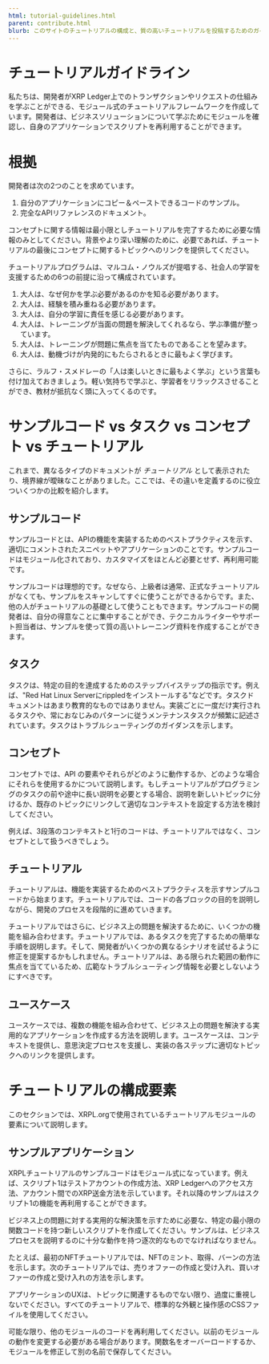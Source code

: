 ```yaml
---
html: tutorial-guidelines.html
parent: contribute.html
blurb: このサイトのチュートリアルの構成と、質の高いチュートリアルを投稿するためのガイドラインを学びましょう。
---
```

# チュートリアルガイドライン

私たちは、開発者がXRP Ledger上でのトランザクションやリクエストの仕組みを学ぶことができる、モジュール式のチュートリアルフレームワークを作成しています。開発者は、ビジネスソリューションについて学ぶためにモジュールを確認し、自身のアプリケーションでスクリプトを再利用することができます。


# 根拠

開発者は次の2つのことを求めています。

1. 自分のアプリケーションにコピー＆ペーストできるコードのサンプル。
2. 完全なAPIリファレンスのドキュメント。

コンセプトに関する情報は最小限としチュートリアルを完了するために必要な情報のみとしてください。背景やより深い理解のために、必要であれば、チュートリアルの最後にコンセプトに関するトピックへのリンクを提供してください。

チュートリアルプログラムは、マルコム・ノウルズが提唱する、社会人の学習を支援するための6つの前提に沿って構成されています。

1. 大人は、なぜ何かを学ぶ必要があるのかを知る必要があります。
2. 大人は、経験を積み重ねる必要があります。
3. 大人は、自分の学習に責任を感じる必要があります。
4. 大人は、トレーニングが当面の問題を解決してくれるなら、学ぶ準備が整っています。
5. 大人は、トレーニングが問題に焦点を当てたものであることを望みます。
6. 大人は、動機づけが内発的にもたらされるときに最もよく学びます。

さらに、ラルフ・スメドレーの「人は楽しいときに最もよく学ぶ」という言葉も付け加えておきましょう。軽い気持ちで学ぶと、学習者をリラックスさせることができ、教材が抵抗なく頭に入ってくるのです。


# サンプルコード vs タスク vs コンセプト vs チュートリアル

これまで、異なるタイプのドキュメントが _チュートリアル_ として表示されたり、境界線が曖昧なことがありました。ここでは、その違いを定義するのに役立ついくつかの比較を紹介します。


## サンプルコード

サンプルコードとは、APIの機能を実装するためのベストプラクティスを示す、適切にコメントされたスニペットやアプリケーションのことです。サンプルコードはモジュール化されており、カスタマイズをほとんど必要とせず、再利用可能です。

サンプルコードは理想的です。なぜなら、上級者は通常、正式なチュートリアルがなくても、サンプルをスキャンしてすぐに使うことができるからです。また、他の人がチュートリアルの基礎として使うこともできます。サンプルコードの開発者は、自分の得意なことに集中することができ、テクニカルライターやサポート担当者は、サンプルを使って質の高いトレーニング資料を作成することができます。


## タスク

タスクは、特定の目的を達成するためのステップバイステップの指示です。例えば、"Red Hat Linux Serverにrippledをインストールする"などです。タスクドキュメントはあまり教育的なものではありません。実装ごとに一度だけ実行されるタスクや、常におなじみのパターンに従うメンテナンスタスクが頻繁に記述されています。タスクはトラブルシューティングのガイダンスを示します。


## コンセプト

コンセプトでは、API の要素やそれらがどのように動作するか、どのような場合にそれらを使用するかについて説明します。もしチュートリアルがプログラミングのタスクの前や途中に長い説明を必要とする場合、説明を新しいトピックに分けるか、既存のトピックにリンクして適切なコンテキストを設定する方法を検討してください。

例えば、3段落のコンテキストと1行のコードは、チュートリアルではなく、コンセプトとして扱うべきでしょう。


## チュートリアル

チュートリアルは、機能を実装するためのベストプラクティスを示すサンプルコードから始まります。チュートリアルでは、コードの各ブロックの目的を説明しながら、開発のプロセスを段階的に進めていきます。

チュートリアルではさらに、ビジネス上の問題を解決するために、いくつかの機能を組み合わせます。チュートリアルでは、あるタスクを完了するための簡単な手順を説明します。そして、開発者がいくつかの異なるシナリオを試せるように修正を提案するかもしれません。チュートリアルは、ある限られた範囲の動作に焦点を当てているため、広範なトラブルシューティング情報を必要としないようにすべきです。


## ユースケース

ユースケースでは、複数の機能を組み合わせて、ビジネス上の問題を解決する実用的なアプリケーションを作成する方法を説明します。ユースケースは、コンテキストを提供し、意思決定プロセスを支援し、実装の各ステップに適切なトピックへのリンクを提供します。


# チュートリアルの構成要素

このセクションでは、XRPL.orgで使用されているチュートリアルモジュールの要素について説明します。


## サンプルアプリケーション

XRPLチュートリアルのサンプルコードはモジュール式になっています。例えば、スクリプト1はテストアカウントの作成方法、XRP Ledgerへのアクセス方法、アカウント間でのXRP送金方法を示しています。それ以降のサンプルはスクリプト1の機能を再利用することができます。

ビジネス上の問題に対する実用的な解決策を示すために必要な、特定の最小限の関数コードを持つ新しいスクリプトを作成してください。サンプルは、ビジネスプロセスを説明するのに十分な動作を持つ逐次的なものでなければなりません。

たとえば、最初のNFTチュートリアルでは、NFTのミント、取得、バーンの方法を示します。次のチュートリアルでは、売りオファーの作成と受け入れ、買いオファーの作成と受け入れの方法を示します。

アプリケーションのUXは、トピックに関連するものでない限り、過度に重視しないでください。すべてのチュートリアルで、標準的な外観と操作感のCSSファイルを使用してください。

可能な限り、他のモジュールのコードを再利用してください。以前のモジュールの動作を変更する必要がある場合があります。関数名をオーバーロードするか、モジュールを修正して別の名前で保存してください。
